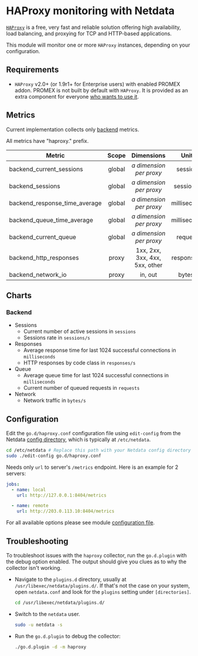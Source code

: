 <!--
title: "HAProxy monitoring with Netdata"
description: "Monitor the health and performance of HAProxy with zero configuration, per-second metric granularity, and interactive visualizations."
custom_edit_url: "https://github.com/netdata/go.d.plugin/edit/master/modules/haproxy/README.md"
sidebar_label: "haproxy-go.d.plugin (Recommended)"
learn_status: "Published"
learn_topic_type: "References"
learn_rel_path: "References/Collectors references/Webapps"
-->

# HAProxy monitoring with Netdata

[`HAProxy`](http://www.haproxy.org/) is a free, very fast and reliable solution offering high availability, load
balancing, and proxying for TCP and HTTP-based applications.

This module will monitor one or more `HAProxy` instances, depending on your configuration.

## Requirements

- `HAProxy` v2.0+ (or 1.9r1+ for Enterprise users) with enabled PROMEX addon. PROMEX is not built by default with
  `HAProxy`. It is provided as an extra component for
  everyone [who wants to use it](https://github.com/haproxy/haproxy/tree/master/addons/promex).

## Metrics

Current implementation collects
only [backend](https://www.haproxy.com/documentation/hapee/latest/configuration/config-sections/backend/) metrics.

All metrics have "haproxy." prefix.

| Metric                        | Scope  |           Dimensions           |    Units     |
|-------------------------------|:------:|:------------------------------:|:------------:|
| backend_current_sessions      | global |  <i>a dimension per proxy</i>  |   sessions   |
| backend_sessions              | global |  <i>a dimension per proxy</i>  |  sessions/s  |
| backend_response_time_average | global |  <i>a dimension per proxy</i>  | milliseconds |
| backend_queue_time_average    | global |  <i>a dimension per proxy</i>  | milliseconds |
| backend_current_queue         | global |  <i>a dimension per proxy</i>  |   requests   |
| backend_http_responses        | proxy  | 1xx, 2xx, 3xx, 4xx, 5xx, other | responses/s  |
| backend_network_io            | proxy  |            in, out             |   bytes/s    |

## Charts

### Backend

- Sessions
    - Current number of active sessions in `sessions`
    - Sessions rate in `sessions/s`
- Responses
    - Average response time for last 1024 successful connections in `milliseconds`
    - HTTP responses by code class in `responses/s`
- Queue
    - Average queue time for last 1024 successful connections in `milliseconds`
    - Current number of queued requests in `requests`
- Network
    - Network traffic in `bytes/s`

## Configuration

Edit the `go.d/haproxy.conf` configuration file using `edit-config` from the
Netdata [config directory](https://learn.netdata.cloud/docs/configure/nodes), which is typically at `/etc/netdata`.

```bash
cd /etc/netdata # Replace this path with your Netdata config directory
sudo ./edit-config go.d/haproxy.conf
```

Needs only `url` to server's `/metrics` endpoint. Here is an example for 2 servers:

```yaml
jobs:
  - name: local
    url: http://127.0.0.1:8404/metrics

  - name: remote
    url: http://203.0.113.10:8404/metrics
```

For all available options please see
module [configuration file](https://github.com/netdata/go.d.plugin/blob/master/config/go.d/haproxy.conf).

## Troubleshooting

To troubleshoot issues with the `haproxy` collector, run the `go.d.plugin` with the debug option enabled. The output
should give you clues as to why the collector isn't working.

- Navigate to the `plugins.d` directory, usually at `/usr/libexec/netdata/plugins.d/`. If that's not the case on
  your system, open `netdata.conf` and look for the `plugins` setting under `[directories]`.

  ```bash
  cd /usr/libexec/netdata/plugins.d/
  ```

- Switch to the `netdata` user.

  ```bash
  sudo -u netdata -s
  ```

- Run the `go.d.plugin` to debug the collector:

  ```bash
  ./go.d.plugin -d -m haproxy
  ```
